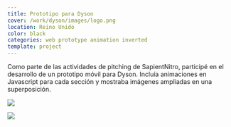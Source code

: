 ```yaml
---
title: Prototipo para Dyson
cover: /work/dyson/images/logo.png
location: Reino Unido
color: black
categories: web prototype animation inverted
template: project
---
```


Como parte de las actividades de pitching de SapientNitro, participé en el desarrollo de un prototipo móvil para Dyson. Incluía animaciones en Javascript para cada sección y mostraba imágenes ampliadas en una superposición.

![](/work/dyson/images/1.png)

![](/work/dyson/images/2.png)
